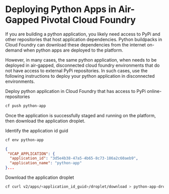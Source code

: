 # Deploying Python Apps in Air-Gapped Pivotal Cloud Foundry

If you are building a python application, you likely need access to PyPi and other repositories that host application dependencies. Python buildpacks in Cloud Foundry can download these dependencies from the internet on-demand when python apps are deployed to the platform.

However, in many cases, the same python application, when needs to be deployed in air-gapped, disconnected cloud foundry environments that do not have access to external PyPi repositories. In such cases, use the following instructions to deploy your python application in disconnected environments.

Deploy python application in Cloud Foundry that has access to PyPi online-repositories

```bash
cf push python-app
```

Once the application is successfully staged and running on the platform, then download the application droplet.

Identify the application id guid
```bash
cf env python-app
```
```json
{
 "VCAP_APPLICATION": {
  "application_id": "3d5e4b38-47a5-4b65-8c73-186a2c60aeb9",
  "application_name": "python-app"
}...
```

Download the application droplet

```bash
cf curl v2/apps/<application_id_guid>/droplet/download > python-app-droplet.tgz
```
